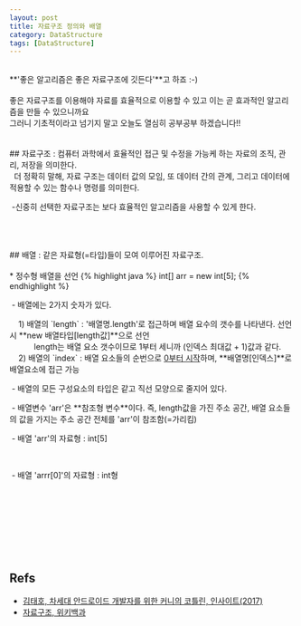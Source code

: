 ```yaml
---
layout: post
title: 자료구조 정의와 배열
category: DataStructure
tags: [DataStructure]
---
```


<br>
**'좋은 알고리즘은 좋은 자료구조에 깃든다'**고 하죠 :-)<br>
<br>
좋은 자료구조를 이용해야 자료를 효율적으로 이용할 수 있고 이는 곧 효과적인 알고리즘을 만들 수 있으니까요<br>
그러니 기초적이라고 넘기지 말고 오늘도 열심히 공부공부 하겠습니다!!<br>
<br>
<br>
## 자료구조
 : 컴퓨터 과학에서 효율적인 접근 및 수정을 가능케 하는 자료의 조직, 관리, 저장을 의미한다.<br>
&nbsp;&nbsp;더 정확히 말해, 자료 구조는 데이터 값의 모임, 또 데이터 간의 관계, 그리고 데이터에 적용할 수 있는 함수나 명령를 의미한다.<br>
 <p>&nbsp;-신중히 선택한 자료구조는 보다 효율적인 알고리즘을 사용할 수 있게 한다.</p> <br>
<br>
<br>
## 배열
 : 같은 자료형(=타입)들이 모여 이루어진 자료구조.<br>
<br>
 * 정수형 배열을 선언
{% highlight java %}
   int[] arr = new int[5];
{% endhighlight %} 
<br>
 <p>&nbsp;- 배열에는 2가지 숫자가 있다.</p>
 &nbsp;&nbsp;&nbsp; 1) 배열의 `length` : '배열명.length'로 접근하며 배열 요수의 갯수를 나타낸다. 선언시 **new 배열타입[length값]**으로 선언<br>
 &nbsp;&nbsp;&nbsp;&nbsp;&nbsp;&nbsp;&nbsp;&nbsp;&nbsp;&nbsp; length는 배열 요소 갯수이므로 1부터 세니까 (인덱스 최대값 + 1)값과 같다.<br>
 &nbsp;&nbsp;&nbsp; 2) 배열의 `index` : 배열 요소들의 순번으로 <u>0부터 시작</u>하며, **배열명[인덱스]**로 배열요소에 접근 가능<br>
 
 <p>&nbsp;- 배열의 모든 구성요소의 타입은 같고 직선 모양으로 줄지어 있다.</p>
 <p>&nbsp;- 배열변수 'arr'은 **참조형 변수**이다. 즉, length값을 가진 주소 공간, 배열 요소들의 값을 가지는 주소 공간 전체를 'arr'이 참조함(=가리킴)</p>
 <p>&nbsp;- 배열 'arr'의 자료형 : int[5]</p><br>
 <p>&nbsp;- 배열 'arrr[0]'의 자료형 : int형</p><br>
<br>
<br>

<br><br><br>

## Refs

* [김태호, 차세대 안드로이드 개발자를 위한 커니의 코틀린, 인사이트(2017)](https://book.naver.com/bookdb/book_detail.nhn?bid=12801360)
* [자료구조, 위키백과](https://ko.wikipedia.org/wiki/%EC%9E%90%EB%A3%8C_%EA%B5%AC%EC%A1%B0)
